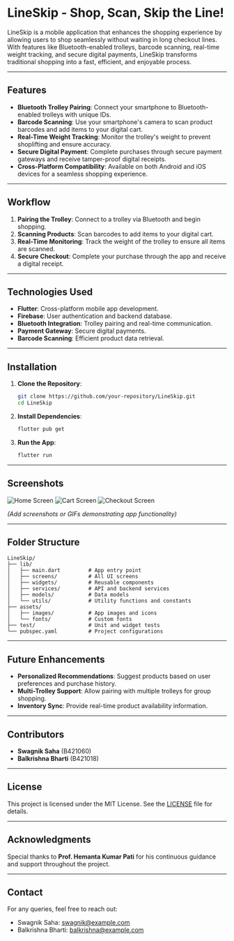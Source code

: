 # LineSkip - Shop, Scan, Skip the Line!

LineSkip is a mobile application that enhances the shopping experience by allowing users to shop seamlessly without waiting in long checkout lines. With features like Bluetooth-enabled trolleys, barcode scanning, real-time weight tracking, and secure digital payments, LineSkip transforms traditional shopping into a fast, efficient, and enjoyable process.

---

## Features

- **Bluetooth Trolley Pairing**: Connect your smartphone to Bluetooth-enabled trolleys with unique IDs.
- **Barcode Scanning**: Use your smartphone's camera to scan product barcodes and add items to your digital cart.
- **Real-Time Weight Tracking**: Monitor the trolley's weight to prevent shoplifting and ensure accuracy.
- **Secure Digital Payment**: Complete purchases through secure payment gateways and receive tamper-proof digital receipts.
- **Cross-Platform Compatibility**: Available on both Android and iOS devices for a seamless shopping experience.

---

## Workflow

1. **Pairing the Trolley**: Connect to a trolley via Bluetooth and begin shopping.
2. **Scanning Products**: Scan barcodes to add items to your digital cart.
3. **Real-Time Monitoring**: Track the weight of the trolley to ensure all items are scanned.
4. **Secure Checkout**: Complete your purchase through the app and receive a digital receipt.

---

## Technologies Used

- **Flutter**: Cross-platform mobile app development.
- **Firebase**: User authentication and backend database.
- **Bluetooth Integration**: Trolley pairing and real-time communication.
- **Payment Gateway**: Secure digital payments.
- **Barcode Scanning**: Efficient product data retrieval.

---

## Installation

1. **Clone the Repository**:

   ```bash
   git clone https://github.com/your-repository/LineSkip.git
   cd LineSkip
   ```

2. **Install Dependencies**:

   ```bash
   flutter pub get
   ```

3. **Run the App**:
   ```bash
   flutter run
   ```

---

## Screenshots

![Home Screen](screenshots/home_screen.png)
![Cart Screen](screenshots/cart_screen.png)
![Checkout Screen](screenshots/checkout_screen.png)

_(Add screenshots or GIFs demonstrating app functionality)_

---

## Folder Structure

```plaintext
LineSkip/
├── lib/
│   ├── main.dart         # App entry point
│   ├── screens/          # All UI screens
│   ├── widgets/          # Reusable components
│   ├── services/         # API and backend services
│   ├── models/           # Data models
│   └── utils/            # Utility functions and constants
├── assets/
│   ├── images/           # App images and icons
│   └── fonts/            # Custom fonts
├── test/                 # Unit and widget tests
└── pubspec.yaml          # Project configurations
```

---

## Future Enhancements

- **Personalized Recommendations**: Suggest products based on user preferences and purchase history.
- **Multi-Trolley Support**: Allow pairing with multiple trolleys for group shopping.
- **Inventory Sync**: Provide real-time product availability information.

---

## Contributors

- **Swagnik Saha** (B421060)
- **Balkrishna Bharti** (B421018)

---

## License

This project is licensed under the MIT License. See the [LICENSE](LICENSE) file for details.

---

## Acknowledgments

Special thanks to **Prof. Hemanta Kumar Pati** for his continuous guidance and support throughout the project.

---

## Contact

For any queries, feel free to reach out:

- Swagnik Saha: [swagnik@example.com](mailto:swagnik@example.com)
- Balkrishna Bharti: [balkrishna@example.com](mailto:balkrishna@example.com)
